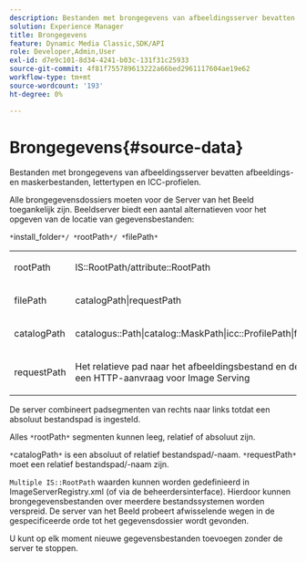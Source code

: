 ```yaml
---
description: Bestanden met brongegevens van afbeeldingsserver bevatten afbeeldings- en maskerbestanden, lettertypen en ICC-profielen.
solution: Experience Manager
title: Brongegevens
feature: Dynamic Media Classic,SDK/API
role: Developer,Admin,User
exl-id: d7e9c101-8d34-4241-b03c-131f31c25933
source-git-commit: 4f81f755789613222a66bed2961117604ae19e62
workflow-type: tm+mt
source-wordcount: '193'
ht-degree: 0%

---
```


# Brongegevens{#source-data}

Bestanden met brongegevens van afbeeldingsserver bevatten afbeeldings- en maskerbestanden, lettertypen en ICC-profielen.

Alle brongegevensdossiers moeten voor de Server van het Beeld toegankelijk zijn. Beeldserver biedt een aantal alternatieven voor het opgeven van de locatie van gegevensbestanden:

`*`install_folder`*/ *`rootPath`*/ *`filePath`*`

<table id="simpletable_26686444C7EF46D6BC4C0490C8010BF9"> 
 <tr class="strow"> 
  <td class="stentry"> <p><span class="codeph"> <span class="varname"> rootPath</span></span> </p></td> 
  <td class="stentry"> <p><span class="codeph"> IS::RootPath/attribute::RootPath</span> </p></td> 
 </tr> 
 <tr class="strow"> 
  <td class="stentry"> <p><span class="codeph"> <span class="varname"> filePath </span></span> </p></td> 
  <td class="stentry"> <p><span class="codeph"> catalogPath|requestPath</span> </p></td> 
 </tr> 
 <tr class="strow"> 
  <td class="stentry"> <p><span class="codeph"> <span class="varname"> catalogPath</span></span> </p></td> 
  <td class="stentry"> <p><span class="codeph"> catalogus::Path|catalog::MaskPath|icc::ProfilePath|font::FontPath|font::MetricsPath</span> </p></td> 
 </tr> 
 <tr class="strow"> 
  <td class="stentry"> <p><span class="codeph"> <span class="varname"> requestPath</span></span> </p></td> 
  <td class="stentry"> <p><span class="codeph"> Het relatieve pad naar het afbeeldingsbestand en de naam die zijn opgegeven in een HTTP-aanvraag voor Image Serving</span> </p></td> 
 </tr> 
</table>

De server combineert padsegmenten van rechts naar links totdat een absoluut bestandspad is ingesteld.

Alles `*`rootPath`*` segmenten kunnen leeg, relatief of absoluut zijn.

`*`catalogPath`*` is een absoluut of relatief bestandspad/-naam. `*`requestPath`*` moet een relatief bestandspad/-naam zijn.

`Multiple IS::RootPath` waarden kunnen worden gedefinieerd in ImageServerRegistry.xml (of via de beheerdersinterface). Hierdoor kunnen brongegevensbestanden over meerdere bestandssystemen worden verspreid. De server van het Beeld probeert afwisselende wegen in de gespecificeerde orde tot het gegevensdossier wordt gevonden.

U kunt op elk moment nieuwe gegevensbestanden toevoegen zonder de server te stoppen.
